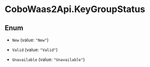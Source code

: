 # CoboWaas2Api.KeyGroupStatus

## Enum


* `New` (value: `"New"`)

* `Valid` (value: `"Valid"`)

* `Unavailable` (value: `"Unavailable"`)


